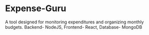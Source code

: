 # Expense-Guru
A tool designed for monitoring expenditures and organizing monthly budgets.
Backend- NodeJS, Frontend- React, Database- MongoDB
